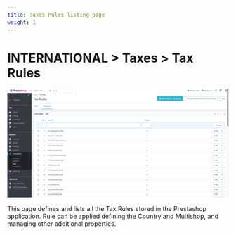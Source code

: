 ```yaml
---
title: Taxes Rules listing page
weight: 1
---
```


# INTERNATIONAL > Taxes > Tax Rules

![Tax Rules](static/img/international-tax-rules.png)

This page defines and lists all the Tax Rules stored in the Prestashop application. Rule can be applied defining the Country and Multishop, and managing other additional properties.
